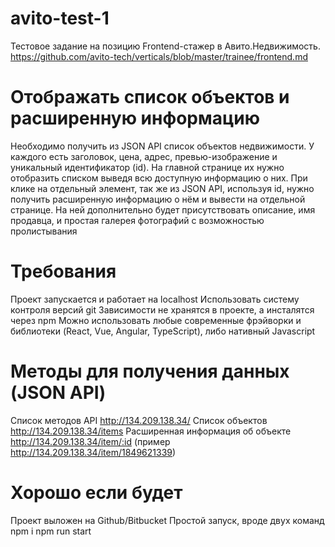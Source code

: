 # avito-test-1
Тестовое задание на позицию Frontend-стажер в Авито.Недвижимость.
https://github.com/avito-tech/verticals/blob/master/trainee/frontend.md

# Отображать список объектов и расширенную информацию
Необходимо получить из JSON API список объектов недвижимости. У каждого есть заголовок, цена, адрес, превью-изображение и уникальный идентификатор (id). На главной странице их нужно отобразить списком выведя всю доступную информацию о них.
При клике на отдельный элемент, так же из JSON API, используя id, нужно получить расширенную информацию о нём и вывести на отдельной странице. На ней дополнительно будет присутствовать описание, имя продавца, и простая галерея фотографий с возможностью пролистывания
# Требования
Проект запускается и работает на localhost
Использовать систему контроля версий git
Зависимости не хранятся в проекте, а инсталятся через npm
Можно использовать любые современные фрэйворки и библиотеки (React, Vue, Angular, TypeScript), либо нативный Javascript
# Методы для получения данных (JSON API)
Список методов API http://134.209.138.34/
Список объектов http://134.209.138.34/items
Расширенная информация об объекте http://134.209.138.34/item/:id (пример http://134.209.138.34/item/1849621339)
# Хорошо если будет
Проект выложен на Github/Bitbucket
Простой запуск, вроде двух команд npm i npm run start
